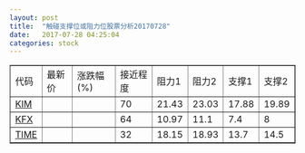 ```yaml
---
layout: post
title:  "触碰支撑位或阻力位股票分析20170728"
date:   2017-07-28 04:25:04
categories: stock
---
```

<script type="text/javascript">
var stockList = []
stockList.push('gb_kim');
stockList.push('gb_kfx');
stockList.push('gb_time');
</script>
<table border="1">
 <tr>
 <td>代码</td>
 <td>最新价</td>
 <td>涨跌幅(%)</td>
 <td>接近程度</td>
 <td>阻力1</td>
 <td>阻力2</td>
 <td>支撑1</td>
 <td>支撑2</td>
</tr>
  <tr id="kim" class="green">
  <td><a href="http://stock.finance.sina.com.cn/usstock/quotes/KIM.html" target="_blank">KIM</a></td><td></td><td></td><td>70</td><td>21.43</td><td>23.03</td><td>17.88</td><td>19.89</td></tr>
  <tr id="kfx" class="green">
  <td><a href="http://stock.finance.sina.com.cn/usstock/quotes/KFX.html" target="_blank">KFX</a></td><td></td><td></td><td>64</td><td>10.97</td><td>11.1</td><td>7.4</td><td>8</td></tr>
  <tr id="time" class="green">
  <td><a href="http://stock.finance.sina.com.cn/usstock/quotes/TIME.html" target="_blank">TIME</a></td><td></td><td></td><td>32</td><td>18.15</td><td>18.93</td><td>13.7</td><td>14.5</td></tr>
</table>
